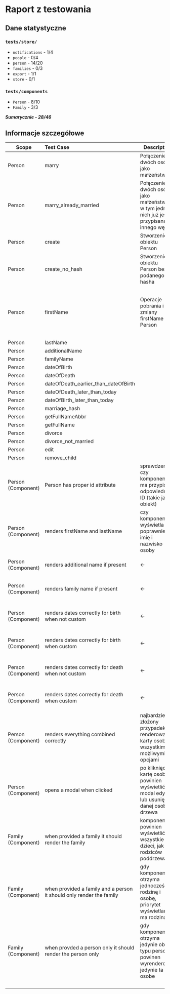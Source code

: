 # Raport z testowania

## Dane statystyczne

### `tests/store/`

- `notifications` - 1/4
- `people` - 0/4
- `person` - 14/20
- `families` - 0/3
- `export` - 1/1
- `store` - 0/1

### `tests/components`

- `Person` - 8/10
- `Family` - 3/3

***Sumarycznie - 28/46***

## Informacje szczegółowe


| Scope              | Test Case                                                            | Description                                                                                                 | Expected Result                                                                       | Actual Result                                                                         | Pass/Fail |
| -------------------- | :--------------------------------------------------------------------- | ------------------------------------------------------------------------------------------------------------- | --------------------------------------------------------------------------------------- | --------------------------------------------------------------------------------------- | ----------- |
| Person             | marry                                                                | Połączenie dwóch osób jako małżeństwo                                                                | Dwie osoby połączone jako małżeństwo (hash)                                      | Dwie osoby połączone jako małżeństwo (hash)                                      | sukces    |
| Person             | marry_already_married                                                | Połączenie dwóch osób jako małżeństwo, w tym jedna z nich już jest przypisana do innego węzła     | Błąd operacji                                                                       | Błąd operacji                                                                       | sukces    |
| Person             | create                                                               | Stworzenie obiektu Person                                                                                   | Utworzony obiekt person                                                               | Utworzony obiekt person                                                               | sukces    |
| Person             | create_no_hash                                                       | Stworzenie obiektu Person bez podanego hasha                                                                | Utworzony obiekt person z wygenerowanym hashem                                        | Utworzony obiekt person z wygenerowanym hashem                                        | sukces    |
| Person             | firstName                                                            | Operacje pobrania i zmiany firstName na Person                                                              | Poprawnie zwrócona wartość firstName, oraz poprawnie zmieniona wartość firstName | Poprawnie zwrócona wartość firstName, oraz poprawnie zmieniona wartość firstName | sukces    |
| Person             | lastName                                                             |                                                                                                             |                                                                                       |                                                                                       |           |
| Person             | additionalName                                                       |                                                                                                             |                                                                                       |                                                                                       |           |
| Person             | familyName                                                           |                                                                                                             |                                                                                       |                                                                                       |           |
| Person             | dateOfBirth                                                          |                                                                                                             |                                                                                       |                                                                                       |           |
| Person             | dateOfDeath                                                          |                                                                                                             |                                                                                       |                                                                                       |           |
| Person             | dateOfDeath_earlier_than_dateOfBirth                                 |                                                                                                             |                                                                                       |                                                                                       |           |
| Person             | dateOfDeath_later_than_today                                         |                                                                                                             |                                                                                       |                                                                                       |           |
| Person             | dateOfBirth_later_than_today                                         |                                                                                                             |                                                                                       |                                                                                       |           |
| Person             | marriage_hash                                                        |                                                                                                             |                                                                                       |                                                                                       |           |
| Person             | getFullNameAbbr                                                      |                                                                                                             |                                                                                       |                                                                                       |           |
| Person             | getFullName                                                          |                                                                                                             |                                                                                       |                                                                                       |           |
| Person             | divorce                                                              |                                                                                                             |                                                                                       |                                                                                       |           |
| Person             | divorce_not_married                                                  |                                                                                                             |                                                                                       |                                                                                       |           |
| Person             | edit                                                                 |                                                                                                             |                                                                                       |                                                                                       |           |
| Person             | remove_child                                                         |                                                                                                             |                                                                                       |                                                                                       |           |
| Person (Component) | Person has proper id attribute                                       | sprawdzenie, czy komponent ma przypisane odpowiednie ID (takie jak obiekt)                                  | ma                                                                                    | nie ma, chyba że zostaną podane te same ID                                          | fail      |
| Person (Component) | renders firstName and lastName                                       | czy komponent wyświetla poprawnie imię i nazwisko osoby                                                   | tak                                                                                   | tak                                                                                   | sukces    |
| Person (Component) | renders additional name if present                                   | <-                                                                                                          | renderuje poprawne drugie imię                                                       | tak                                                                                   | sukces    |
| Person (Component) | renders family name if present                                       | <-                                                                                                          | renderuje poprawne nazwisko rodowe                                                    | tak                                                                                   | sukces    |
| Person (Component) | renders dates correctly for birth when not custom                    | <-                                                                                                          | wyświelta datę narodzin, jeśli podano i nie jest custom                            | tak                                                                                   | sukces    |
| Person (Component) | renders dates correctly for birth when custom                        | <-                                                                                                          | wyświelta datę narodzin, jeśli podano i jest custom                                | tak                                                                                   | sukces    |
| Person (Component) | renders dates correctly for death when not custom                    | <-                                                                                                          | wyświelta datę narodzin, jeśli podano i nie jest custom                            | tak                                                                                   | sukces    |
| Person (Component) | renders dates correctly for death when custom                        | <-                                                                                                          | wyświelta datę narodzin, jeśli podano i jest custom                                | tak                                                                                   | sukces    |
| Person (Component) | renders everything combined correctly                                | najbardziej złożony przypadek renderowania karty osoby, z wszystkimi możliwymi opcjami                   | karta poprawnie wyświetla wszystkie dane                                             | tak                                                                                   | sukces    |
| Person (Component) | opens a modal when clicked                                           | po kliknięciu w kartę osoby, powinien wyświetlić się modal edycji lub usunięcia danej osoby z drzewa | odpowiedni modal wyświetla się                                                      | wywoływana jest funkcja wyświetlająca modal                                        | sukces    |
| Family (Component) | when provided a family it should render the family                   | komponent powinien wyświetlić wszystkie dzieci, jak i rodziców poddrzewa                                 | poprawnie wyświetlane jest podrzewo z wszystkimi dziećmi oraz rodzicami             | tak                                                                                   | sukces    |
| Family (Component) | when provided a family and a person it should only render the family | gdy komponent otrzyma jednocześnie rodzinę i osobę, priorytet wyświetlania ma rodzina                  | j.w.                                                                                  | tak, osoba jest ignorowana                                                            | sukces    |
| Family (Component) | when provded a person only it should render the person only          | gdy komponent otrzyma jedynie obiekt typu person, powinen wyrenderowac jedynie ta osobe                     | osoba poprawnie wyswietla sie w drzewie                                               | tak                                                                                   | sukces    |
|                    |                                                                      |                                                                                                             |                                                                                       |                                                                                       |           |
|                    |                                                                      |                                                                                                             |                                                                                       |                                                                                       |           |
|                    |                                                                      |                                                                                                             |                                                                                       |                                                                                       |           |
|                    |                                                                      |                                                                                                             |                                                                                       |                                                                                       |           |
